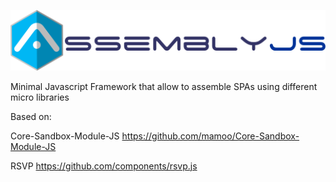 ![AssemblyJS](/img/assemblyjs_logo_horizontal.png "AssemblyJS")


Minimal Javascript Framework that allow to assemble SPAs using different micro libraries

Based on:

Core-Sandbox-Module-JS
https://github.com/mamoo/Core-Sandbox-Module-JS

RSVP
https://github.com/components/rsvp.js

